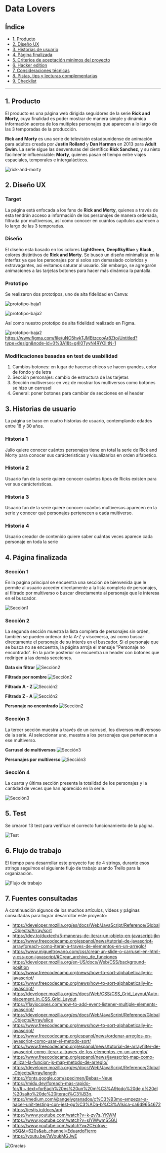 # Data Lovers

## Índice

* [1. Producto](#1-producto)
* [2. Diseño UX](#2-diseño-ux)
* [3. Historias de usuario](#3-historias-de-usuario)
* [4. Página finalizada](#4-pagina-finalizada)
* [5. Criterios de aceptación mínimos del proyecto](#5-criterios-de-aceptación-mínimos-del-proyecto)
* [6. Hacker edition](#6-hacker-edition)
* [7. Consideraciones técnicas](#7-consideraciones-técnicas)
* [8. Pistas, tips y lecturas complementarias](#8-pistas-tips-y-lecturas-complementarias)
* [9. Checklist](#9-checklist)

***

## 1. Producto

El producto es una página web dirigida seguidores de la serie **Rick and Morty**, cuya finalidad es poder mostrar de manera simple y dinámica 
información acerca de los multiples personajes que aparecen a lo largo de las 3 temporadas de la producción.

**Rick and Morty** es una serie de televisión estadounidense de animación para adultos creada por **Justin Roiland** y **Dan Harmon** en 2013 para **Adult Swim**. 
La serie sigue las desventuras del científico **Rick Sanchez**, y su nieto fácilmente influenciable: **Morty**, quienes pasan el tiempo entre viajes espaciales, 
temporales e intergalácticos.

![rick-and-morty](https://github.com/PaosLuna/DEV007-data-lovers/blob/0ce85ba023ced0f8a4e1674fcdb13156bc65eaee/src/imagenes/Readme1.jpeg)

## 2. Diseño UX

### Target

La página está enfocada a los fans de **Rick and Morty**, quienes a través de esta tendrán acceso a información de los personajes de manera ordenada, filtrada por
multiversos, así como conocer en cuántos capítulos aparecen a lo largo de las 3 temporadas. 

### Diseño

El diseño esta basado en los colores **LightGreen**, **DeepSkyBlue** y **Black** , colores distintivos de **Rick and Morty**. Se buscó un diseño minimalista en la 
interfaz ya que los personajes por si solos son demasiado coloridos y extravagantes, así evitamos saturar al usuario. Sin embargo, se agregarón animaciones a las tarjetas
botones para hacer más dinámica la pantalla. 

### Prototipo

Se realizaron dos prototipos, uno de alta fidelidad en Canva:

![prototipo-baja1](https://github.com/PaosLuna/DEV007-data-lovers/blob/0ce85ba023ced0f8a4e1674fcdb13156bc65eaee/src/imagenes/PrototipoBaja1.jpg)

![prototipo-baja2](https://github.com/PaosLuna/DEV007-data-lovers/blob/0ce85ba023ced0f8a4e1674fcdb13156bc65eaee/src/imagenes/PrototipoBaja2.jpg)

Así como nuestro prototipo de alta fidelidad realizado en Figma. 

![prototipo-baja2](https://github.com/PaosLuna/DEV007-data-lovers/blob/34363b096602ebfe77db055d208ed78ec5465a55/src/imagenes/Prototipo3.png)
https://www.figma.com/file/uNO5hvkTJMBtzccoAr8Zto/Untitled?type=design&node-id=0%3A1&t=g4I0TyyN4RYOlItN-1

### Modificaciones basadas en test de usabilidad 

1. Cambios botones: en lugar de hacerse chicos se hacen grandes, color de fondo y de letra
2. Sección personajes: cambio de estructura de las tarjetas 
3. Sección multiversos: en vez de mostrar los multiversos como botones se hizo un carrusel 
4. General: poner botones para cambiar de secciones en el header 

## 3. Historias de usuario 

La página se baso en cuatro historias de usuario, contemplando edades entre 18 y 30 años.

### Historia 1

Julio quiere conocer cuántos personajes tiene en total la serie de Rick and Morty para conocer sus carácteristicas y visualizarlos en orden alfabetico.

### Historia 2

Usuario fan de la serie quiere conocer cuántos tipos de Ricks existen para ver sus carácteristicas.

### Historia 3

Usuario fan de la serie quiere conocer cuántos multiversos aparecen en la serie y conocer qué personajes pertenecen a cada multiverso.

### Historia 4

Usuario creador de contenido quiere saber cuántas veces aparece cada personaje en toda la serie

## 4. Página finalizada

### Sección 1

En la pagína principal se encuentra una sección de bienvenida que le permite al usuario acceder directamente a la lista completa de personajes, al filtrado por multiverso o
buscar directamente al personaje que le interesa en el buscador.

![Sección1](https://github.com/PaosLuna/DEV007-data-lovers/blob/ea1e28e2c1840c3b333dd7e0d46ca2bbc85d952d/src/imagenes/seccion1.png)

### Sección 2

La segunda sección muestra la lista completa de personajes sin orden, también se pueden ordenar de la A-Z y visceversa, así como buscar directamente el personaje de su 
interés en el buscador. Si el personaje que se busca no se encuentra, la página arroja el mensaje "Personaje no encontrado".
En la parte posterior se encuentra un header con botones que redirigen a las demás secciones. 

**Data sin filtrar**
![Sección2](https://github.com/PaosLuna/DEV007-data-lovers/blob/ea1e28e2c1840c3b333dd7e0d46ca2bbc85d952d/src/imagenes/seccion2.1.png)

**Filtrado por nombre**
![Sección2](https://github.com/PaosLuna/DEV007-data-lovers/blob/ea1e28e2c1840c3b333dd7e0d46ca2bbc85d952d/src/imagenes/seccion2.2.png)

**Filtrado A - Z**
![Sección2](https://github.com/PaosLuna/DEV007-data-lovers/blob/ea1e28e2c1840c3b333dd7e0d46ca2bbc85d952d/src/imagenes/seccion2.3.png)

**Filtrado Z - A**
![Sección2](https://github.com/PaosLuna/DEV007-data-lovers/blob/ea1e28e2c1840c3b333dd7e0d46ca2bbc85d952d/src/imagenes/seccion2.4.png)

**Personaje no encontrado**
![Sección2](https://github.com/PaosLuna/DEV007-data-lovers/blob/ea1e28e2c1840c3b333dd7e0d46ca2bbc85d952d/src/imagenes/seccion2.5.png)

### Sección 3

La tercer sección muestra a través de un carrusel, los diversos multiversoso de la serie. Al seleccionar uno, muestra a los personajes que pertenecen a ese multiverso. 

**Carrusel de multiversos**
![Sección3](https://github.com/PaosLuna/DEV007-data-lovers/blob/f748dbac505f950a0e6d15a36af8c3ba4d0c7406/src/imagenes/Seccion%203.1.png)

**Personajes por multiverso**
![Sección3](https://github.com/PaosLuna/DEV007-data-lovers/blob/f748dbac505f950a0e6d15a36af8c3ba4d0c7406/src/imagenes/Seccion%203.2.png)

### Sección 4

La cuarta y última sección presenta la totalidad de los personajes y la cantidad de veces que han aparecido en la serie. 

![Sección3](https://github.com/PaosLuna/DEV007-data-lovers/blob/e51359efdbac43bb4eed870b7db9967431d0a1e6/src/imagenes/Seccion4.png)

## 5. Test 

Se crearon 13 test para verificar el correcto funcionamiento de la página. 

![Test](https://github.com/PaosLuna/DEV007-data-lovers/blob/d4fc6810c5c96f2ef587a07965ba1f419ccdc5c0/src/imagenes/Test.png)

## 6. Flujo de trabajo

El tiempo para desarrollar este proyecto fue de 4 strings, durante esos strings seguímos el siguiente flujo de trabajo usando Trello para la organización. 

![Flujo de trabajo](https://github.com/PaosLuna/DEV007-data-lovers/blob/d4fc6810c5c96f2ef587a07965ba1f419ccdc5c0/src/imagenes/Trello.png)

## 7. Fuentes consultadas

A continuación algunos de los muchos artículos, videos y páginas consultadas para lograr desarrollar este proyecto:

* https://developer.mozilla.org/es/docs/Web/JavaScript/Reference/Global_Objects/Array/sort
* https://dev.to/duxtech/5-maneras-de-iterar-un-objeto-en-javascript-jkn
* https://www.freecodecamp.org/espanol/news/tutorial-de-javascript-arrayforeach-como-iterar-a-traves-de-elementos-en-un-arreglo/
* https://www.migueltroyano.com/css/crear-un-slide-o-carrusel-en-html-y-css-con-javascript/#Crear_archivo_de_funciones
* https://developer.mozilla.org/en-US/docs/Web/CSS/background-position
* https://www.freecodecamp.org/news/how-to-sort-alphabetically-in-javascript/
* https://www.freecodecamp.org/news/how-to-sort-alphabetically-in-javascript/
* https://developer.mozilla.org/es/docs/Web/CSS/CSS_Grid_Layout/Auto-placement_in_CSS_Grid_Layout
* https://flaviocopes.com/how-to-add-event-listener-multiple-elements-javascript/
* https://developer.mozilla.org/es/docs/Web/JavaScript/Reference/Global_Objects/Array/slice
* https://www.freecodecamp.org/news/how-to-sort-alphabetically-in-javascript/
* https://www.freecodecamp.org/espanol/news/ordenar-arreglos-en-javascript-como-usar-el-metodo-sort/
* https://www.freecodecamp.org/espanol/news/tutorial-de-arrayfilter-de-javascript-como-iterar-a-traves-de-los-elementos-en-un-arreglo/
* https://www.freecodecamp.org/espanol/news/javascript-map-como-utilizar-la-funcion-js-map-metodo-de-arreglo/
* https://developer.mozilla.org/es/docs/Web/JavaScript/Reference/Global_Objects/Array/length
* https://fonts.google.com/specimen/Bebas+Neue
* https://midu.dev/foreach-mas-rapido-for/#:~:text=forEach%20es%20un%20m%C3%A9todo%20de,o%20el%20salto%20de%20iteraci%C3%B3n.
* https://medium.com/@angelygranados/c%C3%B3mo-empezar-a-hacer-unit-testing-con-jest-gu%C3%ADa-b%C3%A1sica-ca6d9654672
* https://jestjs.io/docs/api
* https://www.youtube.com/watch?v=k-zv7s_YKWM
* https://www.youtube.com/watch?v=slYiWwmS5GU
* https://www.youtube.com/watch?v=2CEptqw-bSQ&t=620s&ab_channel=EduardoFierro
* https://youtu.be/7sVoukMGJwE


![Gracias](https://github.com/PaosLuna/DEV007-data-lovers/blob/f2744aa0874b8f8f686d97cd67ef73453898125c/src/imagenes/gracias.jpg)



